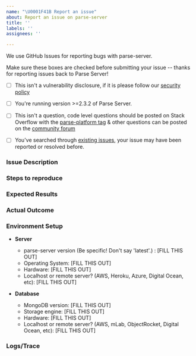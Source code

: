```yaml
---
name: "\U0001F41B Report an issue"
about: Report an issue on parse-server
title: ''
labels: ''
assignees: ''

---
```


We use GitHub Issues for reporting bugs with parse-server.

Make sure these boxes are checked before submitting your issue -- thanks for reporting issues back to Parse Server!

- [ ] This isn't a vulnerability disclosure, if it is please follow our [security policy](https://github.com/parse-community/parse-server/blob/master/SECURITY.md)

- [ ] You're running version >=2.3.2 of Parse Server.

- [ ] This isn't a question, code level questions should be posted on Stack Overflow with the [parse-platform tag](https://stackoverflow.com/questions/tagged/parse-platform) & other questions can be posted on the [community forum](https://community.parseplatform.org)

- [ ] You've searched through [existing issues](https://github.com/parse-community/parse-server/issues?q=is%3Aissue), your issue may have been reported or resolved before.

### Issue Description

<!--- Describe your issue in as much detail as possible. -->

### Steps to reproduce

<!--- Please include a detailed list of steps that reproduce the issue. Include curl commands when applicable.  --->
 
### Expected Results

<!--- What you expected to happen. --->

### Actual Outcome

<!--- What is happening instead. --->

### Environment Setup

- **Server**
  - parse-server version (Be specific! Don't say 'latest'.) : [FILL THIS OUT]
  - Operating System:     [FILL THIS OUT]
  - Hardware:             [FILL THIS OUT]
  - Localhost or remote server? (AWS, Heroku, Azure, Digital Ocean, etc): [FILL THIS OUT]

- **Database**
  - MongoDB version: [FILL THIS OUT]
  - Storage engine:  [FILL THIS OUT]
  - Hardware:        [FILL THIS OUT]
  - Localhost or remote server? (AWS, mLab, ObjectRocket, Digital Ocean, etc): [FILL THIS OUT]

### Logs/Trace

<!--- Include all relevant logs. You can turn on additional logging by configuring VERBOSE=1 in your environment. --->
